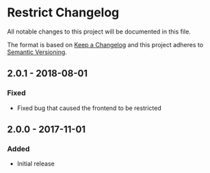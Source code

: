 # Restrict Changelog

All notable changes to this project will be documented in this file.

The format is based on [Keep a Changelog](http://keepachangelog.com/) and this project adheres to [Semantic Versioning](http://semver.org/).

## 2.0.1 - 2018-08-01
### Fixed
- Fixed bug that caused the frontend to be restricted

## 2.0.0 - 2017-11-01
### Added
- Initial release

